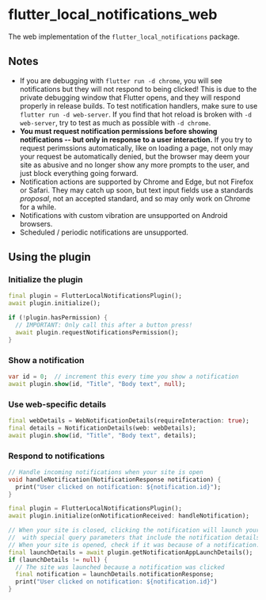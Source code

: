 # flutter_local_notifications_web

The web implementation of the `flutter_local_notifications` package.

## Notes

- If you are debugging with `flutter run -d chrome`, you will see notifications but they will not respond to being clicked! This is due to the private debugging window that Flutter opens, and they will respond properly in release builds. To test notification handlers, make sure to use `flutter run -d web-server`. If you find that hot reload is broken with `-d web-server`, try to test as much as possible with `-d chrome`.
- **You must request notification permissions before showing notifications -- but only in response to a user interaction.** If you try to request perimssions automatically, like on loading a page, not only may your request be automatically denied, but the browser may deem your site as abusive and no longer show any more prompts to the user, and just block everything going forward.
- Notification actions are supported by Chrome and Edge, but not Firefox or Safari. They may catch up soon, but text input fields use a standards _proposal_, not an accepted standard, and so may only work on Chrome for a while.
- Notifications with custom vibration are unsupported on Android browsers.
- Scheduled / periodic notifications are unsupported.

## Using the plugin

### Initialize the plugin

```dart
final plugin = FlutterLocalNotificationsPlugin();
await plugin.initialize();

if (!plugin.hasPermission) {
  // IMPORTANT: Only call this after a button press!
  await plugin.requestNotificationsPermission();
}
```

### Show a notification

```dart
var id = 0;  // increment this every time you show a notification
await plugin.show(id, "Title", "Body text", null);
```

### Use web-specific details
```dart
final webDetails = WebNotificationDetails(requireInteraction: true);
final details = NotificationDetails(web: webDetails);
await plugin.show(id, "Title", "Body text", details);
```

### Respond to notifications
```dart
// Handle incoming notifications when your site is open
void handleNotification(NotificationResponse notification) {
  print("User clicked on notification: ${notification.id}");
}

final plugin = FlutterLocalNotificationsPlugin();
await plugin.initialize(onNotificationReceived: handleNotification);

// When your site is closed, clicking the notification will launch your site
//  with special query parameters that include the notification details.
// When your site is opened, check if it was because of a notification:
final launchDetails = await plugin.getNotificationAppLaunchDetails();
if (launchDetails != null) {
  // The site was launched because a notification was clicked
  final notification = launchDetails.notificationResponse;
  print("User clicked on notification: ${notification.id}")
}
```
